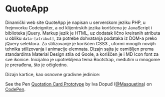 # QuoteApp

Dinamički web site QuoteApp je napisan u serverskom jeziku PHP, u frejmvorku Codeigniter, a od klijentrskih jezika korišćena je JavaScript i biblioteka jQuery. Markup jezik je HTML, uz dodatak lično kreiranih atributa u obliku ```data-[atribut]```, za potrebe dohvatanja podataka iz DOM-a preko jQuery selektora. Za stilizovanje je korišćen CSS3 , uformi mnogih novijih tehnika stilizovanja i animacije elemnata. Dizajn sajta je osmišljen prema standardima Material Design stila od Goole, a koriščen je i MD Icon font za sve ikonice. Inicijalno je upotrebljena tema Bootstrap, međutim u mnogome je prerađena, što je očigledno.

Dizajn kartice, kao osnovne gradivne jedinice:


<p data-height="268" data-theme-id="19687" data-slug-hash="yeGRzB" data-default-tab="result" data-user="Masquetina" class="codepen">See the Pen <a href="http://codepen.io/Masquetina/pen/yeGRzB/">Quotation Card Prototype</a> by Iva Dopuđ (<a href="http://codepen.io/Masquetina">@Masquetina</a>) on <a href="http://codepen.io">CodePen</a>.</p>
<script async src="//assets.codepen.io/assets/embed/ei.js"></script>




